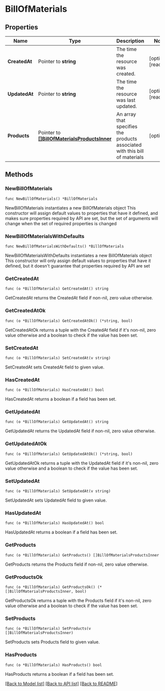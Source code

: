 # BillOfMaterials

## Properties

Name | Type | Description | Notes
------------ | ------------- | ------------- | -------------
**CreatedAt** | Pointer to **string** | The time the resource was created. | [optional] [readonly] 
**UpdatedAt** | Pointer to **string** | The time the resource was last updated. | [optional] [readonly] 
**Products** | Pointer to [**[]BillOfMaterialsProductsInner**](BillOfMaterialsProductsInner.md) | An array that specifies the products associated with this bill of materials | [optional] 

## Methods

### NewBillOfMaterials

`func NewBillOfMaterials() *BillOfMaterials`

NewBillOfMaterials instantiates a new BillOfMaterials object
This constructor will assign default values to properties that have it defined,
and makes sure properties required by API are set, but the set of arguments
will change when the set of required properties is changed

### NewBillOfMaterialsWithDefaults

`func NewBillOfMaterialsWithDefaults() *BillOfMaterials`

NewBillOfMaterialsWithDefaults instantiates a new BillOfMaterials object
This constructor will only assign default values to properties that have it defined,
but it doesn't guarantee that properties required by API are set

### GetCreatedAt

`func (o *BillOfMaterials) GetCreatedAt() string`

GetCreatedAt returns the CreatedAt field if non-nil, zero value otherwise.

### GetCreatedAtOk

`func (o *BillOfMaterials) GetCreatedAtOk() (*string, bool)`

GetCreatedAtOk returns a tuple with the CreatedAt field if it's non-nil, zero value otherwise
and a boolean to check if the value has been set.

### SetCreatedAt

`func (o *BillOfMaterials) SetCreatedAt(v string)`

SetCreatedAt sets CreatedAt field to given value.

### HasCreatedAt

`func (o *BillOfMaterials) HasCreatedAt() bool`

HasCreatedAt returns a boolean if a field has been set.

### GetUpdatedAt

`func (o *BillOfMaterials) GetUpdatedAt() string`

GetUpdatedAt returns the UpdatedAt field if non-nil, zero value otherwise.

### GetUpdatedAtOk

`func (o *BillOfMaterials) GetUpdatedAtOk() (*string, bool)`

GetUpdatedAtOk returns a tuple with the UpdatedAt field if it's non-nil, zero value otherwise
and a boolean to check if the value has been set.

### SetUpdatedAt

`func (o *BillOfMaterials) SetUpdatedAt(v string)`

SetUpdatedAt sets UpdatedAt field to given value.

### HasUpdatedAt

`func (o *BillOfMaterials) HasUpdatedAt() bool`

HasUpdatedAt returns a boolean if a field has been set.

### GetProducts

`func (o *BillOfMaterials) GetProducts() []BillOfMaterialsProductsInner`

GetProducts returns the Products field if non-nil, zero value otherwise.

### GetProductsOk

`func (o *BillOfMaterials) GetProductsOk() (*[]BillOfMaterialsProductsInner, bool)`

GetProductsOk returns a tuple with the Products field if it's non-nil, zero value otherwise
and a boolean to check if the value has been set.

### SetProducts

`func (o *BillOfMaterials) SetProducts(v []BillOfMaterialsProductsInner)`

SetProducts sets Products field to given value.

### HasProducts

`func (o *BillOfMaterials) HasProducts() bool`

HasProducts returns a boolean if a field has been set.


[[Back to Model list]](../README.md#documentation-for-models) [[Back to API list]](../README.md#documentation-for-api-endpoints) [[Back to README]](../README.md)


